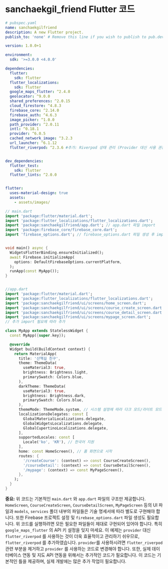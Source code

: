 # sanchaekgil_friend Flutter 코드

```yaml
# pubspec.yaml
name: sanchaekgilfriend
description: A new Flutter project.
publish_to: 'none' # Remove this line if you wish to publish to pub.dev

version: 1.0.0+1

environment:
  sdk: '>=3.0.0 <4.0.0'

dependencies:
  flutter:
    sdk: flutter
  flutter_localizations:
    sdk: flutter
  google_maps_flutter: ^2.4.0
  geolocator: ^9.0.0
  shared_preferences: ^2.0.15
  cloud_firestore: ^4.8.3
  firebase_core: ^2.14.0
  firebase_auth: ^4.6.3
  image_picker: ^1.0.0
  path_provider: ^2.0.11
  intl: ^0.18.1
  provider: ^6.0.5
  cached_network_image: ^3.2.3
  url_launcher: ^6.1.12
  flutter_riverpod: ^2.3.6 #추가: Riverpod 상태 관리 (Provider 대신 사용 권장)


dev_dependencies:
  flutter_test:
    sdk: flutter
  flutter_lints: ^2.0.0


flutter:
  uses-material-design: true
  assets:
    - assets/images/

```

```dart
// main.dart
import 'package:flutter/material.dart';
import 'package:flutter_localizations/flutter_localizations.dart';
import 'package:sanchaekgilfriend/app.dart'; // app.dart 파일 import
import 'package:firebase_core/firebase_core.dart';
import 'firebase_options.dart'; // firebase_options.dart 파일 생성 후 import


void main() async {
  WidgetsFlutterBinding.ensureInitialized();
  await Firebase.initializeApp(
    options: DefaultFirebaseOptions.currentPlatform,
  );
  runApp(const MyApp());
}


//app.dart
import 'package:flutter/material.dart';
import 'package:flutter_localizations/flutter_localizations.dart';
import 'package:sanchaekgilfriend/ui/screens/home_screen.dart';
import 'package:sanchaekgilfriend/ui/screens/course_create_screen.dart';
import 'package:sanchaekgilfriend/ui/screens/course_detail_screen.dart';
import 'package:sanchaekgilfriend/ui/screens/mypage_screen.dart';
// 추가 import 필요에 따라 추가

class MyApp extends StatelessWidget {
  const MyApp({super.key});

  @override
  Widget build(BuildContext context) {
    return MaterialApp(
      title: '산책길 친구',
      theme: ThemeData(
        useMaterial3: true,
        brightness: Brightness.light,
        primarySwatch: Colors.blue,
      ),
      darkTheme: ThemeData(
        useMaterial3: true,
        brightness: Brightness.dark,
        primarySwatch: Colors.blue,
      ),
      themeMode: ThemeMode.system, // 시스템 설정에 따라 다크 모드/라이트 모드 변경
      localizationsDelegates: const [
        GlobalMaterialLocalizations.delegate,
        GlobalWidgetsLocalizations.delegate,
        GlobalCupertinoLocalizations.delegate,
      ],
      supportedLocales: const [
        Locale('ko', 'KR'), // 한국어 지원
      ],
      home: const HomeScreen(), // 홈 화면으로 시작
      routes: {
        '/createCourse': (context) => const CourseCreateScreen(),
        '/courseDetail': (context) => const CourseDetailScreen(),
        '/mypage': (context) => const MyPageScreen(),
      },
    );
  }
}

```

**중요:** 위 코드는 기본적인 `main.dart` 와 `app.dart` 파일의 구조만 제공합니다.  `HomeScreen`, `CourseCreateScreen`, `CourseDetailScreen`, `MyPageScreen`  등의 UI 파일과  `models`, `services` 폴더 내부의 파일들은  기술 명세서에 따라 별도로 구현해야 합니다.  또한 Firebase 프로젝트 설정 및  `firebase_options.dart` 파일 생성도 필요합니다.  위 코드를 실행하려면 모든 필요한 파일들이 제대로 구현되어 있어야 합니다.  특히  `google_maps_flutter` 의 API 키 설정을 잊지 마세요.  이 예제는  `provider` 대신  `flutter_riverpod` 를 사용하는 것이 더욱 효율적이고 관리하기 쉬우므로,  `flutter_riverpod` 를 추가하였습니다.  `provider`를 사용하시려면 `flutter_riverpod` 관련 부분을 제거하고 `provider` 를 사용하는 코드로 변경해야 합니다.  또한,  실제 데이터베이스 연동 및 지도 API 연동을 위해서는 추가적인 코드가 필요합니다.  이 코드는 기본적인 틀을 제공하며,  실제 개발에는 많은 추가 작업이 필요합니다.
